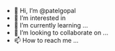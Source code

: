 - 👋 Hi, I’m @patelgopal
- 👀 I’m interested in 
- 🌱 I’m currently learning ...
- 💞️ I’m looking to collaborate on ...
- 📫 How to reach me ...
